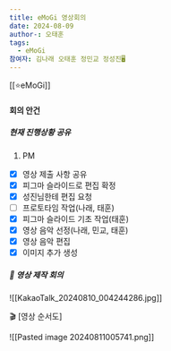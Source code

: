 ```yaml
---
title: eMoGi 영상회의
date: 2024-08-09
author-: 오태훈
tags:
  - eMoGi
참여자: 김나래 오태훈 정민교 정성진🖥️
---
```

[[⭐eMoGi]]
#### 회의 안건

##### 현재 진행상황 공유
1. PM
- [x] 영상 제출 사항 공유 
- [x] 피그마 슬라이드로 편집 확정 
- [x] 성진님한테 편집 요청
- [ ] 프로토타임 작업(나래, 태훈)
- [x] 피그마 슬라이드 기초 작업(태훈)
- [x] 영상 음악 선정(나래, 민교, 태훈)
- [x] 영상 음악 편집
- [x] 이미지 추가 생성

##### 📌 영상 제작 회의
![[KakaoTalk_20240810_004244286.jpg]]

🎬 [영상 순서도]

![[Pasted image 20240811005741.png]]

